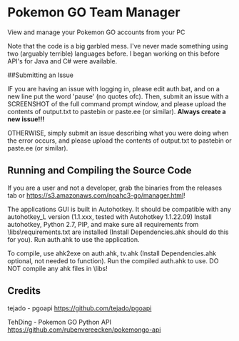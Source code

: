 # Pokemon GO Team Manager

View and manage your Pokemon GO accounts from your PC

Note that the code is a big garbled mess. I've never made something using two (arguably terrible) languages before. I began working on this before API's for Java and C# were available.

##Submitting an Issue

IF you are having an issue with logging in, please edit auth.bat, and on a new line put the word 'pause' (no quotes ofc). Then, submit an issue with a SCREENSHOT of the full command prompt window, and please upload the contents of output.txt to pastebin or paste.ee (or similar). **Always create a new issue!!!**

OTHERWISE, simply submit an issue describing what you were doing when the error occurs, and please upload the contents of output.txt to pastebin or paste.ee (or similar).

## Running and Compiling the Source Code
If you are a user and not a developer, grab the binaries from the releases tab or https://s3.amazonaws.com/noahc3-go/manager.html!

The applications GUI is built in Autohotkey. It should be compatible with any autohotkey_L version (1.1.xxx, tested with Autohotkey 1.1.22.09) Install autohotkey, Python 2.7, PIP, and make sure all requirements from \libs\requirements.txt are installed (Install Dependencies.ahk should do this for you). Run auth.ahk to use the application.

To compile, use ahk2exe on auth.ahk, tv.ahk (Install Dependencies.ahk optional, not needed to function). Run the compiled auth.ahk to use. DO NOT compile any ahk files in \libs\!

## Credits

tejado - pgoapi https://github.com/tejado/pgoapi

TehDing - Pokemon GO Python API https://github.com/rubenvereecken/pokemongo-api
